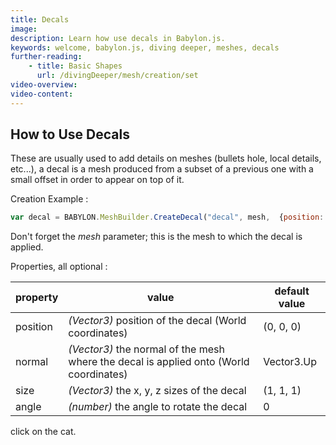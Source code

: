 ```yaml
---
title: Decals
image: 
description: Learn how use decals in Babylon.js.
keywords: welcome, babylon.js, diving deeper, meshes, decals
further-reading:
    - title: Basic Shapes
      url: /divingDeeper/mesh/creation/set
video-overview:
video-content:
---
```


## How to Use Decals

These are usually used to add details on meshes (bullets hole, local details, etc...), a decal is a mesh produced from a subset of a previous one with a small offset in order to appear on top of it.

Creation Example :
```javascript
var decal = BABYLON.MeshBuilder.CreateDecal("decal", mesh,  {position: myPos}, scene);
```
Don't forget the _mesh_ parameter; this is the mesh to which the decal is applied.

Properties, all optional :

property|value|default value
--------|-----|-------------
position|_(Vector3)_ position of the decal (World coordinates) | (0, 0, 0)
normal|_(Vector3)_  the normal of the mesh where the decal is applied onto (World coordinates)|Vector3.Up
size|_(Vector3)_  the x, y, z sizes of the decal|(1, 1, 1)
angle|_(number)_ the angle to rotate the decal|0

<Playground id="#1BAPRM#73" title="Simple Example of Decals" description="Simple example of pasting decals in a Babylon.js scene." image=""/> click on the cat.
